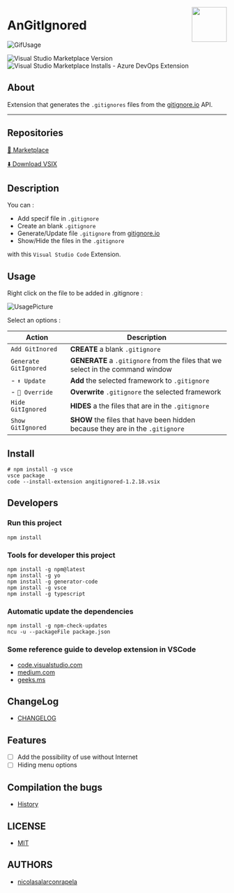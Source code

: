 <img align="right" 
src="https://raw.githubusercontent.com/nicolasalarconrapela/angitignore/master/Readme_images/logoAnGitIgnoredV00000904.png" width="80px" height="80px">

<h1 align="left">AnGitIgnored</h1>

![GifUsage](https://raw.githubusercontent.com/nicolasalarconrapela/angitignore/master/Readme_images/Usage.gif)

![Visual Studio Marketplace Version](https://img.shields.io/visual-studio-marketplace/v/AnAppWiLos.angitignored.svg?color=yellow&label=Version&style=for-the-badge)
![Visual Studio Marketplace Installs - Azure DevOps Extension](https://img.shields.io/visual-studio-marketplace/azure-devops/installs/total/AnAppWiLos.angitignored.svg?color=important&style=for-the-badge)

## About

Extension that generates the `.gitignores` files from the [gitignore.io](https://www.toptal.com/developers/gitignore) API.

---

## Repositories

[🔗 Marketplace](https://marketplace.visualstudio.com/items?itemName=AnAppWiLos.angitignored)

[⬇️ Download VSIX](https://marketplace.visualstudio.com/_apis/public/gallery/publishers/AnAppWiLos/vsextensions/angitignored/1.2.16/vspackage)

## Description

You can :

- Add specif file in `.gitignore`
- Create an blank `.gitignore`
- Generate/Update file `.gitignore` from [gitignore.io](https://www.toptal.com/developers/gitignore)
- Show/Hide the files in the `.gitignore`

with this `Visual Studio Code` Extension.

## Usage

Right click on the file to be added in .gitignore :

![UsagePicture](https://raw.githubusercontent.com/nicolasalarconrapela/angitignore/master/Readme_images/Usage.gif)

Select an options :

| Action                | Description                                                                     |
| --------------------- | ------------------------------------------------------------------------------- |
| `Add GitInored`       | **CREATE** a blank `.gitignore`                                                 |
| `Generate GitIgnored` | **GENERATE** a `.gitignore` from the files that we select in the command window |
| - `⬆️ Update`         | **Add** the selected framework to `.gitignore`                                  |
| - `🔄 Override`       | **Overwrite** `.gitignore` the selected framework                               |
| `Hide GitIgnored`     | **HIDES** a the files that are in the `.gitignore`                              |
| `Show GitIgnored`     | **SHOW** the files that have been hidden because they are in the `.gitignore`   |

## Install

    # npm install -g vsce
    vsce package
    code --install-extension angitignored-1.2.18.vsix

## Developers

### Run this project

    npm install

### Tools for developer this project

    npm install -g npm@latest
    npm install -g yo
    npm install -g generator-code
    npm install -g vsce
    npm install -g typescript

### Automatic update the dependencies

    npm install -g npm-check-updates
    ncu -u --packageFile package.json

### Some reference guide to develop extension in VSCode

- [code.visualstudio.com](https://code.visualstudio.com/api/working-with-extensions/publishing-extension)
- [medium.com](https://medium.com/@Ealsur/extensiones-en-visual-studio-code-39463fee452e)
- [geeks.ms](https://geeks.ms/jorge/2017/07/17/crear-nuestra-primera-extension-para-visual-studio-code-i/)

## ChangeLog

- [CHANGELOG](CHANGELOG)

## Features

- [ ] Add the possibility of use without Internet
- [ ] Hiding menu options

## Compilation the bugs

- [History](History.md)

## LICENSE

- [MIT](LICENSE)

## AUTHORS

- [nicolasalarconrapela](https://github.com/nicolasalarconrapela)
